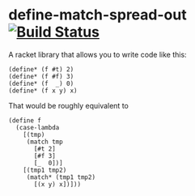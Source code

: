 define-match-spread-out [![Build Status](https://travis-ci.org/AlexKnauth/define-match-spread-out.png?branch=master)](https://travis-ci.org/AlexKnauth/define-match-spread-out)
===

A racket library that allows you to write code like this:
```racket
(define* (f #t) 2)
(define* (f #f) 3)
(define* (f  _) 0)
(define* (f x y) x)
```
That would be roughly equivalent to
```racket
(define f
  (case-lambda
    [(tmp)
     (match tmp
       [#t 2]
       [#f 3]
       [_  0])]
    [(tmp1 tmp2)
     (match* (tmp1 tmp2)
       [(x y) x])]))
```
